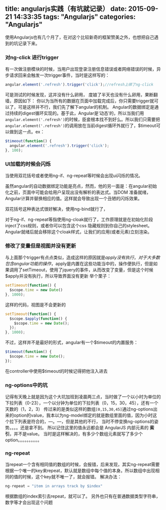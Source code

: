 title: angularjs实践（有坑就记录）
date: 2015-09-21 14:33:35
tags: "Angularjs"
categories: "Angularjs"
---
使用Angularjs也有几个月了，在对这个比较新奇的框架赞美之外，也想把自己遇到的坑记录下来。
<!-- more -->
### 对ng-click 进行trigger

有一次做注册模块的时候，当用户出现登录注册信息错误或者网络错误的时候，异步请求回来会触发一次trigger事件，当时是这样写的：

``` javascript
angular.element('.refresh').trigger('click');//refresh上绑了ng-click
```
可是测试的时候发现，这并没有什么卵用，
度娘了半天也没有什么卵用，果断翻墙，原因如下：
你以为当所有的数据在页面中加载完成后，你只需要trigger就可以了，可是这样并不行，我们先了解下angular的机制。
Angular的数据绑定是通过持续的digest循环实现的。基于此，Angular是‘动态’的，所以当我们用<code>angular.element('.refresh')</code>的时候，臣妾根本找不到好么。所以我们只需要把<code>angular.element('.refresh')</code>的调用放在当前digest循环外就行了，$timeout可以做到这一点。ex：
``` javascript
$timeout(function() {
  angular.element('.refresh').trigger('click');
}, 100);
```

### UI加载的时候会闪烁

当使用双花括号或者使用ng-if、ng-repeat等时候会出现ui闪烁的情况。

虽然angular的自动数据绑定功能是亮点，然而，他的另一面是：在angular初始化之前，页面中可能会给用户呈现出没有解析的表达式。当DOM 准备就绪，Angular计算并替换相应的值。这样就会导致出现一个丑陋的闪烁效果。

双花括号这种表达式很好解决，使用ng-bind就行了，

对于ng-if、ng-repeat等指使用ng-cloak就行了，工作原理就是在初始化阶段inject了css规则，或者你可以包含这个css 隐藏规则到你自己的stylesheet。Angular就绪后就会移除这个cloak样式，让我们的应用(或者元素)立刻渲染。

### 修改了变量但是视图并没有更新

与上面那个trigger有点点类似，造成这样的原因就是$apply没有执行，对于大多数包含angular功能的操作，$apply是内置在这些功能当中的，操作便执行，但是如果调用了setTimeout，使用了jquery的事件，从而改变了变量，但是这个时候$apply并没有执行，所以导致界面没有更新
举个栗子：
``` javascript
setTimeout(function() {
  $scope.time = new Date()
}, 1000);
```
这样的代码，视图是不会更新的
``` javascript
setTimeout(function() {
  $scope.$apply(function() {
    $scope.time = new Date();
  });
}, 1000);
```
不过，这样并不是最好的形式，angular有一个$timeout的内置服务：
``` javascript
$timeout(function() {
  $scope.time = new Date();
});
```
在controller中使用$timeout的时候记得把他注入进去
### ng-options中的坑
记得有天晚上就是因为这个大坑加班到凌晨两三点，当时做了一个以小时为单位的下拉列表（0-23），一个以分钟为单位的下拉列表（0，15，30，45），还有一个天数的（1，2，3）
传过来的是类似这样的数组<code>[0,15,30,45]</code>通过ng-options出来的option的value，我本以为ng-model绑定的就是数组里面的值，因为小时这个拉下列表是符合的，—。—，但是其他的不行，
当时不停变换ng-options的姿势。。。。还是拿不到。
所以记住这里的值永远都会是 AngularJS 内部元素的 **索引**，并不是value。
当时是这样解决的，有多少个数组元素就写了多少个option。。。。。。。。。。
### ng-repeat
当repeat一个含有相同值的数组的时候，会报错，后来发现，其实ng-repeat需要根据一个唯一的key来repeat，默认就是数组中每个值的本身。所以数组中出现相同的值的时候，这个key就不唯一了，就会报错。
解决办法：
``` javascript
ng-repeat = "item in arrays track by $index"
```
根据数组的index索引去repeat，就可以了。
另外也只有在普通数据类型字符串，数字等才会出现这个问题
